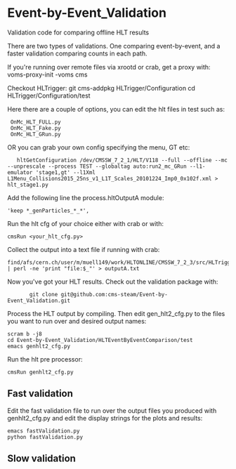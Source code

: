 Event-by-Event_Validation
=========================

Validation code for comparing offline HLT results 

There are two types of validations. One comparing event-by-event, and a faster validation comparing counts in each path. 

If you're running over remote files via xrootd or crab, get a proxy with:
   	  voms-proxy-init -voms cms

Checkout HLTrigger:
	git cms-addpkg HLTrigger/Configuration
	cd HLTrigger/Configuration/test
	 
Here there are a couple of options, you can edit the hlt files in test such as:

     OnMc_HLT_FULL.py
     OnMc_HLT_Fake.py
     OnMc_HLT_GRun.py

OR you can grab your own config specifying the menu, GT etc:

       hltGetConfiguration /dev/CMSSW_7_2_1/HLT/V118 --full --offline --mc --unprescale --process TEST --globaltag auto:run2_mc_GRun --l1-emulator 'stage1,gt' --l1Xml L1Menu_Collisions2015_25ns_v1_L1T_Scales_20101224_Imp0_0x102f.xml > hlt_stage1.py
       	   
Add the following line the process.hltOutputA module:

	'keep *_genParticles_*_*',

Run the hlt cfg of your choice either with crab or with:

    cmsRun <your_hlt_cfg.py> 

Collect the output into a text file if running with crab:

	find/afs/cern.ch/user/m/muell149/work/HLTONLINE/CMSSW_7_2_3/src/HLTrigger/Configuration/test/crab_dir/res/*.root | perl -ne 'print "file:$_"' > outputA.txt

Now you've got your HLT results. Check out the validation package with:

    	   git clone git@github.com:cms-steam/Event-by-Event_Validation.git 

Process the HLT output by compiling. Then edit gen_hlt2_cfg.py to the files you want to run over and desired output names:
	
	scram b -j8
	cd Event-by-Event_Validation/HLTEventByEventComparison/test
	emacs genhlt2_cfg.py
	
Run the hlt pre processor:

	cmsRun genhlt2_cfg.py

## Fast validation

Edit the fast validation file to run over the output files you produced with genhlt2_cfg.py and edit the display strings for the plots and results:

	emacs fastValidation.py
	python fastValidation.py

## Slow validation
